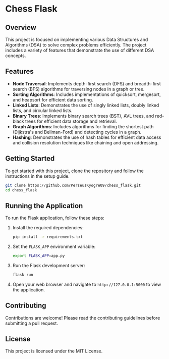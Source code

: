 # Chess Flask

## Overview
This project is focused on implementing various Data Structures and Algorithms (DSA) to solve complex problems efficiently. The project includes a variety of features that demonstrate the use of different DSA concepts.

## Features
- **Node Traversal**: Implements depth-first search (DFS) and breadth-first search (BFS) algorithms for traversing nodes in a graph or tree.
- **Sorting Algorithms**: Includes implementations of quicksort, mergesort, and heapsort for efficient data sorting.
- **Linked Lists**: Demonstrates the use of singly linked lists, doubly linked lists, and circular linked lists.
- **Binary Trees**: Implements binary search trees (BST), AVL trees, and red-black trees for efficient data storage and retrieval.
- **Graph Algorithms**: Includes algorithms for finding the shortest path (Dijkstra's and Bellman-Ford) and detecting cycles in a graph.
- **Hashing**: Demonstrates the use of hash tables for efficient data access and collision resolution techniques like chaining and open addressing.

## Getting Started
To get started with this project, clone the repository and follow the instructions in the setup guide.

```sh
git clone https://github.com/PerseusKyogre09/chess_flask.git
cd chess_flask
```

## Running the Application
To run the Flask application, follow these steps:

1. Install the required dependencies:
    ```sh
    pip install -r requirements.txt
    ```

2. Set the `FLASK_APP` environment variable:
    ```sh
    export FLASK_APP=app.py
    ```

3. Run the Flask development server:
    ```sh
    flask run
    ```

4. Open your web browser and navigate to `http://127.0.0.1:5000` to view the application.

## Contributing
Contributions are welcome! Please read the contributing guidelines before submitting a pull request.

## License
This project is licensed under the MIT License.
